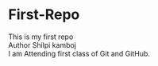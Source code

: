 # First-Repo
This is my first repo
<br>
Author Shilpi kamboj
<br>
I am Attending first class of Git and GitHub.
